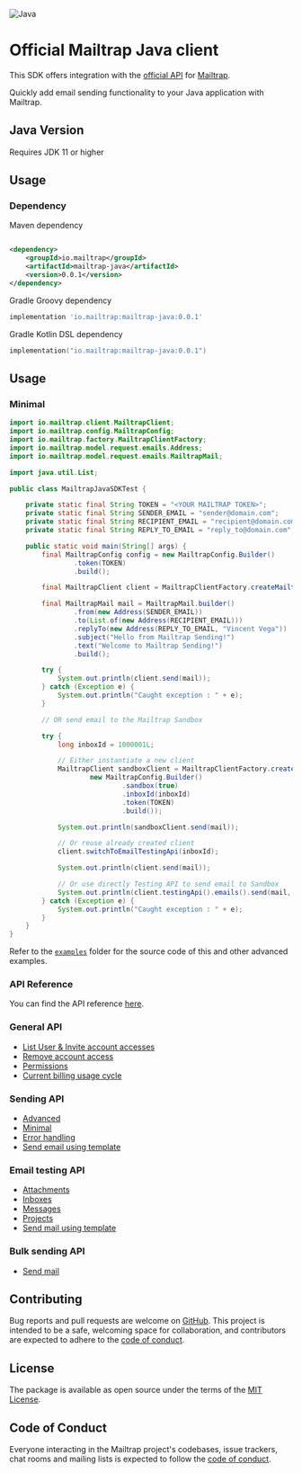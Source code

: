 ![Java](https://badgen.net/badge/icon/Java?icon=java&label=) 

# Official Mailtrap Java client

This SDK offers integration with the [official API](https://api-docs.mailtrap.io/) for [Mailtrap](https://mailtrap.io).

Quickly add email sending functionality to your Java application with Mailtrap.

## Java Version

Requires JDK 11 or higher

## Usage

### Dependency

Maven dependency

```xml

<dependency>
    <groupId>io.mailtrap</groupId>
    <artifactId>mailtrap-java</artifactId>
    <version>0.0.1</version>
</dependency>
```

Gradle Groovy dependency

```groovy
implementation 'io.mailtrap:mailtrap-java:0.0.1'
```

Gradle Kotlin DSL dependency

```kotlin
implementation("io.mailtrap:mailtrap-java:0.0.1")
```

## Usage

### Minimal

```java
import io.mailtrap.client.MailtrapClient;
import io.mailtrap.config.MailtrapConfig;
import io.mailtrap.factory.MailtrapClientFactory;
import io.mailtrap.model.request.emails.Address;
import io.mailtrap.model.request.emails.MailtrapMail;

import java.util.List;

public class MailtrapJavaSDKTest {

    private static final String TOKEN = "<YOUR MAILTRAP TOKEN>";
    private static final String SENDER_EMAIL = "sender@domain.com";
    private static final String RECIPIENT_EMAIL = "recipient@domain.com";
    private static final String REPLY_TO_EMAIL = "reply_to@domain.com";

    public static void main(String[] args) {
        final MailtrapConfig config = new MailtrapConfig.Builder()
                .token(TOKEN)
                .build();

        final MailtrapClient client = MailtrapClientFactory.createMailtrapClient(config);

        final MailtrapMail mail = MailtrapMail.builder()
                .from(new Address(SENDER_EMAIL))
                .to(List.of(new Address(RECIPIENT_EMAIL)))
                .replyTo(new Address(REPLY_TO_EMAIL, "Vincent Vega"))
                .subject("Hello from Mailtrap Sending!")
                .text("Welcome to Mailtrap Sending!")
                .build();

        try {
            System.out.println(client.send(mail));
        } catch (Exception e) {
            System.out.println("Caught exception : " + e);
        }

        // OR send email to the Mailtrap Sandbox

        try {
            long inboxId = 1000001L;

            // Either instantiate a new client
            MailtrapClient sandboxClient = MailtrapClientFactory.createMailtrapClient(
                    new MailtrapConfig.Builder()
                            .sandbox(true)
                            .inboxId(inboxId)
                            .token(TOKEN)
                            .build());

            System.out.println(sandboxClient.send(mail));

            // Or reuse already created client
            client.switchToEmailTestingApi(inboxId);

            System.out.println(client.send(mail));

            // Or use directly Testing API to send email to Sandbox
            System.out.println(client.testingApi().emails().send(mail, inboxId));
        } catch (Exception e) {
            System.out.println("Caught exception : " + e);
        }
    }
}
```

Refer to the [`examples`](examples) folder for the source code of this and other advanced examples.

### API Reference

You can find the API reference [here](https://railsware.github.io/mailtrap-java/index.html).

### General API

- [List User & Invite account accesses](examples/java/io/mailtrap/examples/general/AccountAccess.java)
- [Remove account access](examples/java/io/mailtrap/examples/general/Accounts.java)
- [Permissions](examples/java/io/mailtrap/examples/general/Permissions.java)
- [Current billing usage cycle](examples/java/io/mailtrap/examples/general/Billing.java)

### Sending API

- [Advanced](examples/java/io/mailtrap/examples/sending/Everything.java)
- [Minimal](examples/java/io/mailtrap/examples/sending/Minimal.java)
- [Error handling](examples/java/io/mailtrap/examples/sending/Errors.java)
- [Send email using template](examples/java/io/mailtrap/examples/sending/Template.java)

### Email testing API

- [Attachments](examples/java/io/mailtrap/examples/testing/Attachments.java)
- [Inboxes](examples/java/io/mailtrap/examples/testing/Inboxes.java)
- [Messages](examples/java/io/mailtrap/examples/testing/Messages.java)
- [Projects](examples/java/io/mailtrap/examples/testing/Projects.java)
- [Send mail using template](examples/java/io/mailtrap/examples/testing/Email.java)

### Bulk sending API

- [Send mail](examples/java/io/mailtrap/examples/bulk/BulkSend.java)

## Contributing

Bug reports and pull requests are welcome on [GitHub](https://github.com/railsware/mailtrap-java). This project is intended to be a safe, welcoming space for collaboration, and contributors are expected to adhere to the [code of conduct](CODE_OF_CONDUCT.md).

## License

The package is available as open source under the terms of the [MIT License](https://opensource.org/licenses/MIT).

## Code of Conduct

Everyone interacting in the Mailtrap project's codebases, issue trackers, chat rooms and mailing lists is expected to follow the [code of conduct](CODE_OF_CONDUCT.md).
